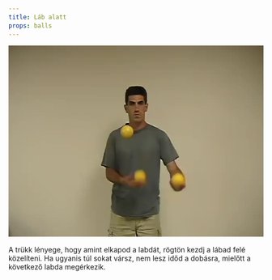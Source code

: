 ```yaml
---
title: Láb alatt
props: balls
---
```


![Láb alatt](site/videos/poster/undertheleg.jpg)

A trükk lényege, hogy amint elkapod a labdát, rögtön kezdj a lábad felé közelíteni. Ha ugyanis túl sokat vársz, nem lesz időd a dobásra, mielőtt a következő labda megérkezik.


